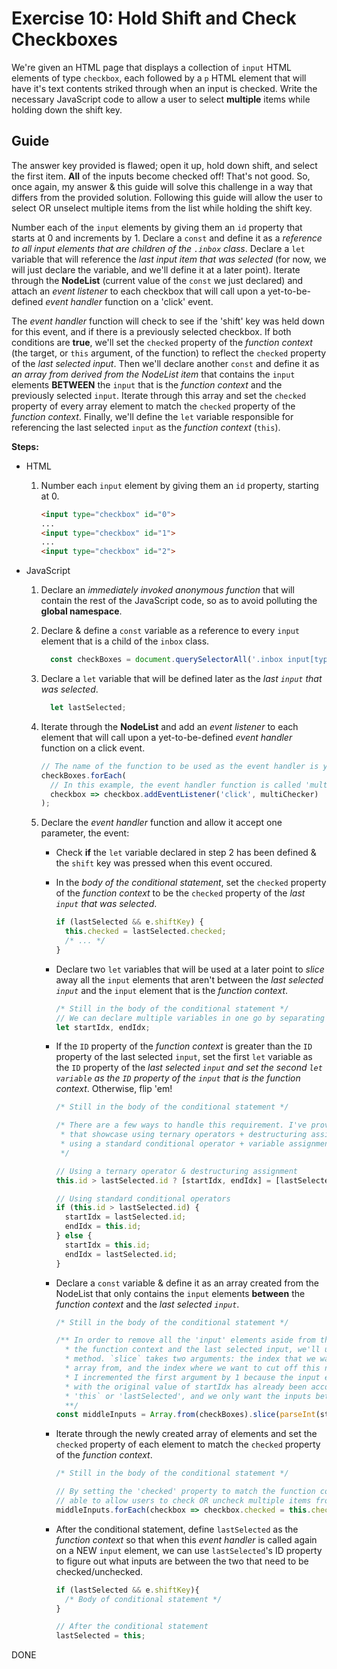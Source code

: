 # Exercise 10: Hold Shift and Check Checkboxes


We're given an HTML page that displays a collection of `input` HTML elements
  of type `checkbox`, each followed by a `p` HTML element that will have it's
  text contents striked through when an input is checked. Write the necessary
  JavaScript code to allow a user to select **multiple** items while holding down
  the shift key.

## Guide

The answer key provided is flawed; open it up, hold down shift, and select the first
  item. **All** of the inputs become checked off! That's not good. So, once again,
  my answer & this guide will solve this challenge in a way that differs from the
  provided solution. Following this guide will allow the user to select OR unselect
  multiple items from the list while holding the shift key.

Number each of the `input` elements by giving them an `id` property that starts
  at 0 and increments by 1. Declare a `const` and define it as a _reference to all 
  input elements that are children of the `.inbox` class_. Declare a `let` variable
  that will reference the _last input item that was selected_ (for now, we will just
  declare the variable, and we'll define it at a later point). Iterate through the 
  **NodeList** (current value of the `const` we just declared) and attach an 
  _event listener_ to each checkbox that will call upon a yet-to-be-defined _event handler_ 
  function on a 'click' event. 
  
The _event handler_ function will check to see if the 'shift' key was held down for this 
  event, and if there is a previously selected checkbox. If both conditions are **true**, 
  we'll set the `checked` property of the _function context_ (the target, or `this` 
  argument, of the function) to reflect the `checked` property of the _last selected input_.
  Then we'll declare another `const` and define it as _an array from derived from the 
  NodeList item_ that contains the `input` elements **BETWEEN** the `input` that is the
  _function context_ and the previously selected `input`. Iterate through this array and 
  set the `checked` property of every array element to match the `checked` property of
  the _function context_. Finally, we'll define the `let` variable responsible for referencing
  the last selected `input` as the _function context_ (`this`).

**Steps:**

- HTML

  1. Number each `input` element by giving them an `id` property, starting at 0.
      
        ```html
        <input type="checkbox" id="0">
        ...
        <input type="checkbox" id="1">
        ...
        <input type="checkbox" id="2">
        ```

- JavaScript

  1. Declare an _immediately invoked anonymous function_ that will contain the rest
    of the JavaScript code, so as to avoid polluting the **global namespace**.


  2. Declare & define a `const` variable as a reference to every `input` element
    that is a child of the `inbox` class.  
      ```JavaScript
        const checkBoxes = document.querySelectorAll('.inbox input[type="checkbox"]');
      ```

  3. Declare a `let` variable that will be defined later as the _last `input` that was selected_.  
  
        ```JavaScript
          let lastSelected;
        ```

  4. Iterate through the **NodeList** and add an _event listener_ to each element that will
    call upon a yet-to-be-defined _event handler_ function on a click event.

      ```JavaScript
      // The name of the function to be used as the event handler is your choice.
      checkBoxes.forEach(
        // In this example, the event handler function is called 'multiChecker'
        checkbox => checkbox.addEventListener('click', multiChecker)
      );
      ```

  5. Declare the _event handler_ function and allow it accept one parameter, the event:
       
       - Check **if** the `let` variable declared in step 2 has been defined & the `shift` key
        was pressed when this event occured.
      
      - In the _body of the conditional statement_, set the `checked` property of the
        _function context_ to be the `checked` property of the _last `input` that was selected_.

          ```JavaScript
          if (lastSelected && e.shiftKey) {
            this.checked = lastSelected.checked;
            /* ... */
          }
          ```
      
      - Declare two `let` variables that will be used at a later point to
        _slice_ away all the `input` elements that aren't between the _last
        selected `input`_ and the `input` element that is the _function context_.

          ```JavaScript
          /* Still in the body of the conditional statement */
          // We can declare multiple variables in one go by separating them with commas
          let startIdx, endIdx;
          ```

      - If the `ID` property of the _function context_ is greater than the `ID` property
        of the last selected `input`, set the first `let` variable as the `ID` property
        of the _last selected `input` and set the second `let variable` as the `ID` property
        of the `input` that is the function context_. Otherwise, flip 'em!

          ```JavaScript
          /* Still in the body of the conditional statement */

          /* There are a few ways to handle this requirement. I've provided examples
           * that showcase using ternary operators + destructuring assignments, and
           * using a standard conditional operator + variable assignments.
           */

          // Using a ternary operator & destructuring assignment
          this.id > lastSelected.id ? [startIdx, endIdx] = [lastSelected.id, this.id] : [startIdx, endIdx] = [this.id, lastSelected.id];

          // Using standard conditional operators
          if (this.id > lastSelected.id) {
            startIdx = lastSelected.id;
            endIdx = this.id;
          } else {
            startIdx = this.id;
            endIdx = lastSelected.id;
          }
          ```

      - Declare a `const` variable & define it as an array created from the NodeList
        that only contains the `input` elements **between** the _function context_ and the
        _last selected `input`_.

          ```JavaScript
          /* Still in the body of the conditional statement */

          /** In order to remove all the 'input' elements aside from the ones in between
            * the function context and the last selected input, we'll use the `slice`
            * method. `slice` takes two arguments: the index that we want to slice our
            * array from, and the index where we want to cut off this new sliced portion.
            * I incremented the first argument by 1 because the input element associated
            * with the original value of startIdx has already been accounted for (it's either
            * 'this` or 'lastSelected', and we only want the inputs between those two).
            **/
          const middleInputs = Array.from(checkBoxes).slice(parseInt(startIdx) + 1, endIdx);
          ```

      - Iterate through the newly created array of elements and set the `checked` property
        of each element to match the `checked` property of the _function context_.

          ```JavaScript
          /* Still in the body of the conditional statement */

          // By setting the 'checked' property to match the function context, we're
          // able to allow users to check OR uncheck multiple items from the list. WOOOO!
          middleInputs.forEach(checkbox => checkbox.checked = this.checked);
          ```
      - After the conditional statement, define `lastSelected` as the _function context_
        so that when this _event handler_ is called again on a NEW `input` element,
        we can use `lastSelected`'s ID property to figure out what inputs are between the
        two that need to be checked/unchecked.

        ```JavaScript
        if (lastSelected && e.shiftKey){
          /* Body of conditional statement */
        }

        // After the conditional statement
        lastSelected = this;
        ```

DONE

